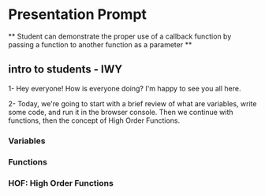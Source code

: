 # Presentation Prompt

** Student can demonstrate the proper use of a callback function by passing a function to another function as a parameter **

## intro to students - IWY
1- Hey everyone! How is everyone doing? I'm happy to see you all here.

2- Today, we're going to start with a brief review of what are variables, write some code, and run it in the browser console. Then we continue with functions, then  the concept of High Order Functions.

### Variables


### Functions


### HOF: High Order Functions
